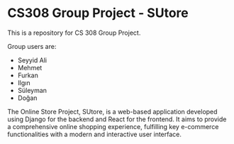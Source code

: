 # CS308 Group Project - SUtore

This is a repository for CS 308 Group Project. 
  
Group users are:
- Seyyid Ali
- Mehmet
- Furkan
- Ilgın
- Süleyman
- Doğan

The Online Store Project, SUtore, is a web-based application developed using Django for the backend and React for the frontend. It aims to provide a comprehensive online shopping experience, fulfilling key e-commerce functionalities with a modern and interactive user interface.

